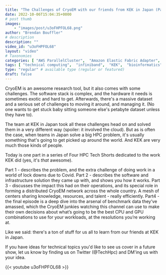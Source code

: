 ```yaml
---
title: "The Challenges of CryoEM with our friends from KEK in Japan (Part 1 of 4)"
date: 2022-10-06T15:04:35+0000
# post thumb
images:
    - "images/post/u3oFHPFOL68.png"
author: "Brendan Bouffler"
# description
description: ""
video_id: "u3oFHPFOL68"
layout: "video"
# Taxonomies
categories: [ "AWS ParallelCluster",  "Amazon Elastic Fabric Adapter",  "Amazon NICE DCV",  "Life Sciences", ]
tags: [ "technical computing",  "infiniband",  "KEK",  "bioinformatics",  "Schedulers",  "ParallelCluster",  "elastic fabric adapter",  "vizualization",  "japan HPC",  "scientific computing",  "DCV",  "GPUs",  "cloud computing",  "EFA",  "CPUs",  "High Performance Computing",  "Storage",  "MPI",  "HPC",  "cryoEM",  "elastic",  "autoscaling",  "Lustre",  "virtualization",  "tightly-coupled",  "EC2",  "techshorts", ]
type: "regular" # available type (regular or featured)
draft: false
---
```


CryoEM is an awesome research tool, but it also comes with some challenges. The software stack is complex, and the hardware it needs is sometimes exotic and hard to get. Afterwards, there's a massive dataset and a serious set of challenges to moving it around, and managing it. (No one wants to get stuck baby sitting someone else's petabyte dataset unless they have to).

The team at KEK in Japan took all these challenges head on and solved them in a very different way (spoiler: it involved the cloud). But as is often the case, when teams in Japan solve a big HPC problem, it's usually something that's going to get picked up around the world. And KEK are very much those kinds of people.

Today is one part in a series of Four HPC Tech Shorts dedicated to the work KEK did (yes, it's _that_ awesome).

Part 1 - describes the problem, and the extra challenge of doing work in a world of lock downs due to Covid.
Part 2 - describes the software and infrastructure solution they came up with, and shows you how it works.
Part 3 - discusses the impact this had on their operations, and its special role in forming a distributed CryoEM network across the whole country. A mesh of centers sharing knowledge, resources, and talent - really efficiently.
Part4 - the final episode is a deep dive into the arsenal of benchmark data they’ve amassed, which the CryoEM junkies watching this channel can use to make their own decisions about what’s going to be the best CPU and GPU combinations to use for your workloads, at the resolutions you’re working at.

Like we said: there's a ton of stuff for us all to learn from our friends at KEK in Japan.

If you have ideas for technical topics you'd like to see us cover in a future show, let us know by finding us on Twitter (@TechHpc) and DM'ing us with your idea.

{{< youtube u3oFHPFOL68 >}}